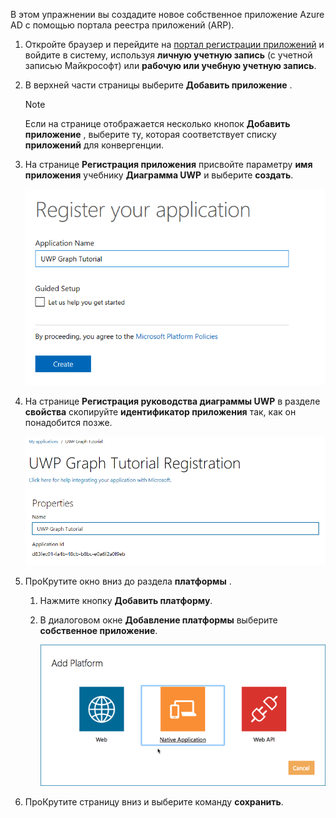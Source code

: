 <!-- markdownlint-disable MD002 MD041 -->

В этом упражнении вы создадите новое собственное приложение Azure AD с помощью портала реестра приложений (ARP).

1. Откройте браузер и перейдите на [портал регистрации приложений](https://apps.dev.microsoft.com) и войдите в систему, используя **личную учетную запись** (с учетной записью Майкрософт) или **рабочую или учебную учетную запись**.

1. В верхней части страницы выберите **Добавить приложение** .

    > [!NOTE]
    > Если на странице отображается несколько кнопок **Добавить приложение** , выберите ту, которая соответствует списку **приложений** для конвергенции.

1. На странице **Регистрация приложения** присвойте параметру **имя приложения** учебнику **Диаграмма UWP** и выберите **создать**.

    ![Снимок экрана: создание нового приложения на веб-сайте портала регистрации приложений](./images/arp-create-app-01.png)

1. На странице **Регистрация руководства диаграммы UWP** в разделе **свойства** скопируйте **идентификатор приложения** так, как он понадобится позже.

    ![Снимок экрана с ИДЕНТИФИКАТОРом только что созданного приложения](./images/arp-create-app-02.png)

1. ПроКрутите окно вниз до раздела **платформы** .

    1. Нажмите кнопку **Добавить платформу**.
    1. В диалоговом окне **Добавление платформы** выберите **собственное приложение**.

        ![Снимок экрана: создание платформы для приложения](./images/arp-create-app-03.png)

1. ПроКрутите страницу вниз и выберите команду **сохранить**.